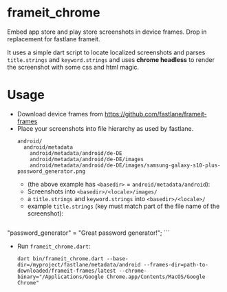 # frameit_chrome

Embed app store and play store screenshots in device frames. 
Drop in replacement for fastlane frameit.

It uses a simple dart script to locate localized screenshots and parses
`title.strings` and `keyword.strings` and uses **chrome headless**
to render the screenshot with some css and html magic.

# Usage

* Download device frames from https://github.com/fastlane/frameit-frames
* Place your screenshots into file hierarchy as used by fastlane.
  ```
  android/
    android/metadata
      android/metadata/android/de-DE
      android/metadata/android/de-DE/images
      android/metadata/android/de-DE/images/samsung-galaxy-s10-plus-password_generator.png
  ```
  * (the above example has `<basedir>` = `android/metadata/android`):
  * Screenshots into `<basedir>/<locale>/images/`
  * a `title.strings` and `keyword.strings` into `<basedir>/<locale>/`
  * example `title.strings` (key must match part of the file name of the screenshot):
    ```
 "password_generator" = "Great password generator!";
    ```
* Run `frameit_chrome.dart`:
  ```shell
  dart bin/frameit_chrome.dart --base-dir=/myproject/fastlane/metadata/android --frames-dir=path-to-downloaded/frameit-frames/latest --chrome-binary="/Applications/Google Chrome.app/Contents/MacOS/Google Chrome"
  ```
